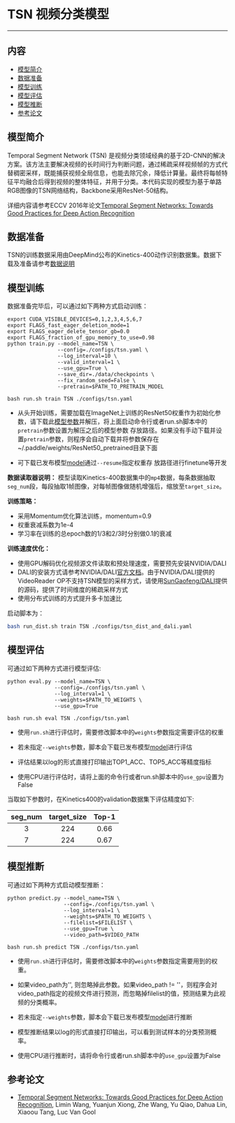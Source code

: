 # TSN 视频分类模型

---
## 内容

- [模型简介](#模型简介)
- [数据准备](#数据准备)
- [模型训练](#模型训练)
- [模型评估](#模型评估)
- [模型推断](#模型推断)
- [参考论文](#参考论文)


## 模型简介

Temporal Segment Network (TSN) 是视频分类领域经典的基于2D-CNN的解决方案。该方法主要解决视频的长时间行为判断问题，通过稀疏采样视频帧的方式代替稠密采样，既能捕获视频全局信息，也能去除冗余，降低计算量。最终将每帧特征平均融合后得到视频的整体特征，并用于分类。本代码实现的模型为基于单路RGB图像的TSN网络结构，Backbone采用ResNet-50结构。

详细内容请参考ECCV 2016年论文[Temporal Segment Networks: Towards Good Practices for Deep Action Recognition](https://arxiv.org/abs/1608.00859)

## 数据准备

TSN的训练数据采用由DeepMind公布的Kinetics-400动作识别数据集。数据下载及准备请参考[数据说明](../../data/dataset/README.md)

## 模型训练

数据准备完毕后，可以通过如下两种方式启动训练：

    export CUDA_VISIBLE_DEVICES=0,1,2,3,4,5,6,7
    export FLAGS_fast_eager_deletion_mode=1
    export FLAGS_eager_delete_tensor_gb=0.0
    export FLAGS_fraction_of_gpu_memory_to_use=0.98
    python train.py --model_name=TSN \
                    --config=./configs/tsn.yaml \
                    --log_interval=10 \
                    --valid_interval=1 \
                    --use_gpu=True \
                    --save_dir=./data/checkpoints \
                    --fix_random_seed=False \
                    --pretrain=$PATH_TO_PRETRAIN_MODEL

    bash run.sh train TSN ./configs/tsn.yaml

- 从头开始训练，需要加载在ImageNet上训练的ResNet50权重作为初始化参数，请下载此[模型参数](https://paddlemodels.bj.bcebos.com/video_classification/ResNet50_pretrained.tar.gz)并解压，将上面启动命令行或者run.sh脚本中的`pretrain`参数设置为解压之后的模型参数
存放路径。如果没有手动下载并设置`pretrain`参数，则程序会自动下载并将参数保存在~/.paddle/weights/ResNet50\_pretrained目录下面

- 可下载已发布模型[model](https://paddlemodels.bj.bcebos.com/video_classification/TSN.pdparams)通过`--resume`指定权重存
放路径进行finetune等开发

**数据读取器说明：** 模型读取Kinetics-400数据集中的`mp4`数据，每条数据抽取`seg_num`段，每段抽取1帧图像，对每帧图像做随机增强后，缩放至`target_size`。

**训练策略：**

*  采用Momentum优化算法训练，momentum=0.9
*  权重衰减系数为1e-4
*  学习率在训练的总epoch数的1/3和2/3时分别做0.1的衰减

**训练速度优化：**

*  使用GPU解码优化视频源文件读取和预处理速度，需要预先安装NVIDIA/DALI
*  DALI的安装方式请参考NVIDIA/DALI[官方文档](https://docs.nvidia.com/deeplearning/sdk/dali-developer-guide/docs/compilation.html#)。由于NVIDIA/DALI提供的VideoReader OP不支持TSN模型的采样方式，请使用[SunGaofeng/DALI](https://github.com/SunGaofeng/DALI)提供的源码，提供了时间维度的稀疏采样方式
*  使用分布式训练的方式提升多卡加速比

启动脚本为：

``` bash
bash run_dist.sh train TSN ./configs/tsn_dist_and_dali.yaml
```

## 模型评估

可通过如下两种方式进行模型评估:

    python eval.py --model_name=TSN \
                   --config=./configs/tsn.yaml \
                   --log_interval=1 \
                   --weights=$PATH_TO_WEIGHTS \
                   --use_gpu=True

    bash run.sh eval TSN ./configs/tsn.yaml

- 使用`run.sh`进行评估时，需要修改脚本中的`weights`参数指定需要评估的权重

- 若未指定`--weights`参数，脚本会下载已发布模型[model](https://paddlemodels.bj.bcebos.com/video_classification/TSN.pdparams)进行评估

- 评估结果以log的形式直接打印输出TOP1\_ACC、TOP5\_ACC等精度指标

- 使用CPU进行评估时，请将上面的命令行或者run.sh脚本中的`use_gpu`设置为False


当取如下参数时，在Kinetics400的validation数据集下评估精度如下:

| seg\_num | target\_size | Top-1 |
| :------: | :----------: | :----: |
| 3 | 224 | 0.66 |
| 7 | 224 | 0.67 |

## 模型推断

可通过如下两种方式启动模型推断：

    python predict.py --model_name=TSN \
                      --config=./configs/tsn.yaml \
                      --log_interval=1 \
                      --weights=$PATH_TO_WEIGHTS \
                      --filelist=$FILELIST \
                      --use_gpu=True \
                      --video_path=$VIDEO_PATH

    bash run.sh predict TSN ./configs/tsn.yaml

- 使用`run.sh`进行评估时，需要修改脚本中的`weights`参数指定需要用到的权重。

- 如果video\_path为'', 则忽略掉此参数。如果video\_path != ''，则程序会对video\_path指定的视频文件进行预测，而忽略掉filelist的值，预测结果为此视频的分类概率。

- 若未指定`--weights`参数，脚本会下载已发布模型[model](https://paddlemodels.bj.bcebos.com/video_classification/TSN.pdparams)进行推断

- 模型推断结果以log的形式直接打印输出，可以看到测试样本的分类预测概率。

- 使用CPU进行推断时，请将命令行或者run.sh脚本中的`use_gpu`设置为False

## 参考论文

- [Temporal Segment Networks: Towards Good Practices for Deep Action Recognition](https://arxiv.org/abs/1608.00859), Limin Wang, Yuanjun Xiong, Zhe Wang, Yu Qiao, Dahua Lin, Xiaoou Tang, Luc Van Gool

